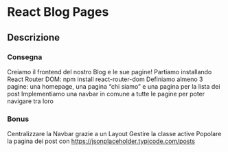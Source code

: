 #  React Blog Pages
## Descrizione
### Consegna
Creiamo il frontend del nostro Blog e le sue pagine!
Partiamo installando React Router DOM: npm install react-router-dom
Definiamo almeno 3 pagine: una homepage, una pagina “chi siamo” e una pagina per la lista dei post
Implementiamo una navbar in comune a tutte le pagine per poter navigare tra loro
### Bonus
Centralizzare la Navbar grazie a un Layout
Gestire la classe active
Popolare la pagina dei post con https://jsonplaceholder.typicode.com/posts
